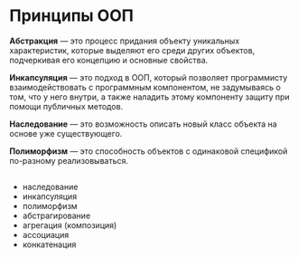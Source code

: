 # Принципы ООП
**Абстракция** — это процесс придания объекту уникальных характеристик, которые выделяют его среди других объектов, подчеркивая его концепцию и основные свойства.

**Инкапсуляция** — это подход в ООП, который позволяет программисту взаимодействовать с программным компонентом, не задумываясь о том, что у него внутри, а также наладить этому компоненту защиту при помощи публичных методов.

**Наследование** — это возможность описать новый класс объекта на основе уже существующего.

**Полиморфизм** — это способность объектов с одинаковой спецификой по-разному реализовываться.
##
##
##
##
- наследование
- инкапсуляция
- полиморфизм
- абстрагирование
- агрегация (композиция)
- ассоциация
- конкатенация
